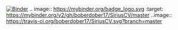 [![Binder](https://mybinder.org/badge_logo.svg)](https://mybinder.org/v2/gh/boberdober17/SiriusCV/master)
.. image:: https://mybinder.org/badge_logo.svg :target: https://mybinder.org/v2/gh/boberdober17/SiriusCV/master
..image:: https://travis-ci.org/boberdober17/SiriusCV.svg?branch=master
